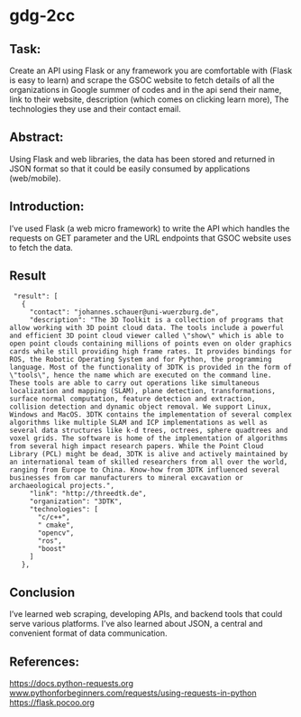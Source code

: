 # gdg-2cc

## Task:

Create an API using Flask or any framework you are comfortable with (Flask is easy to learn) and scrape the GSOC website to fetch details of all the organizations in Google summer of codes and in the api send their name, link to their website, description (which comes on clicking learn more), The technologies they use and their contact email.

## Abstract:

Using Flask and web libraries, the data has been stored and returned in JSON format so that it could be easily consumed by applications (web/mobile).

## Introduction:

I’ve used Flask (a web micro framework) to write the API which handles the requests on GET parameter and the URL endpoints that GSOC website uses to fetch the data.

## Result

```{
 "result": [
   {
     "contact": "johannes.schauer@uni-wuerzburg.de",
     "description": "The 3D Toolkit is a collection of programs that allow working with 3D point cloud data. The tools include a powerful and efficient 3D point cloud viewer called \"show\" which is able to open point clouds containing millions of points even on older graphics cards while still providing high frame rates. It provides bindings for ROS, the Robotic Operating System and for Python, the programming language. Most of the functionality of 3DTK is provided in the form of \"tools\", hence the name which are executed on the command line. These tools are able to carry out operations like simultaneous localization and mapping (SLAM), plane detection, transformations, surface normal computation, feature detection and extraction, collision detection and dynamic object removal. We support Linux, Windows and MacOS. 3DTK contains the implementation of several complex algorithms like multiple SLAM and ICP implementations as well as several data structures like k-d trees, octrees, sphere quadtrees and voxel grids. The software is home of the implementation of algorithms from several high impact research papers. While the Point Cloud Library (PCL) might be dead, 3DTK is alive and actively maintained by an international team of skilled researchers from all over the world, ranging from Europe to China. Know-how from 3DTK influenced several businesses from car manufacturers to mineral excavation or archaeological projects.",
     "link": "http://threedtk.de",
     "organization": "3DTK",
     "technologies": [
       "c/c++",
       " cmake",
       "opencv",
       "ros",
       "boost"
     ]
   },
```

## Conclusion

I’ve learned web scraping, developing APIs, and backend tools that could serve various platforms. I’ve also learned about  JSON, a central and convenient format of data communication.

## References:

https://docs.python-requests.org
www.pythonforbeginners.com/requests/using-requests-in-python
https://flask.pocoo.org


